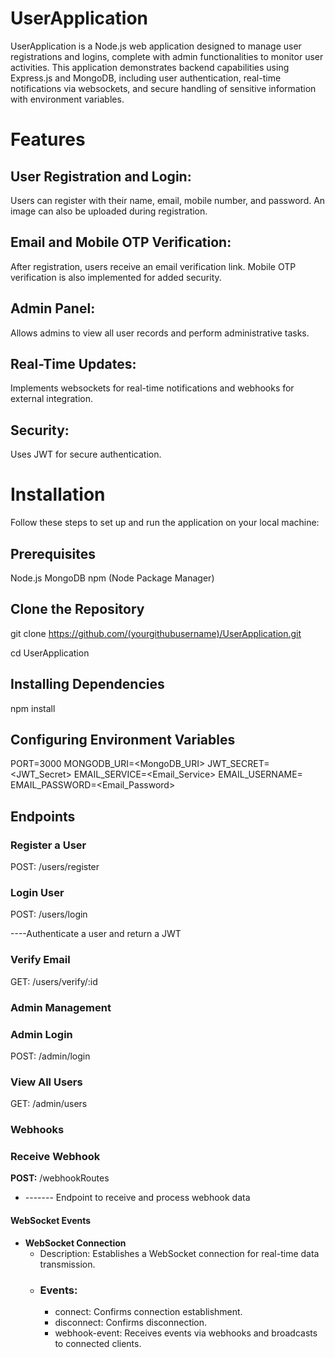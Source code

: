 # UserApplication

UserApplication is a Node.js web application designed to manage user registrations and logins, complete with admin functionalities to monitor user activities. This application demonstrates backend capabilities using Express.js and MongoDB, including user authentication, real-time notifications via websockets, and secure handling of sensitive information with environment variables.

# Features

## User Registration and Login:
Users can register with their name, email, mobile number, and password. An image can also be uploaded during registration.

## Email and Mobile OTP Verification: 
After registration, users receive an email verification link. Mobile OTP verification is also implemented for added security.

## Admin Panel:
Allows admins to view all user records and perform administrative tasks.

## Real-Time Updates: 
Implements websockets for real-time notifications and webhooks for external integration.


## Security: 
Uses JWT for secure authentication.

# Installation
Follow these steps to set up and run the application on your local machine:

## Prerequisites
Node.js
MongoDB
npm (Node Package Manager)

## Clone the Repository
git clone https://github.com/(yourgithubusername)/UserApplication.git

cd UserApplication

## Installing Dependencies
npm install

## Configuring Environment Variables

PORT=3000
MONGODB_URI=<MongoDB_URI>
JWT_SECRET=<JWT_Secret>
EMAIL_SERVICE=<Email_Service>
EMAIL_USERNAME=<Email>
EMAIL_PASSWORD=<Email_Password>

## Endpoints

### Register a User

POST: /users/register

### Login User

POST: /users/login

   ----Authenticate a user and return a JWT

### Verify Email

GET: /users/verify/:id

### Admin Management
  ### Admin Login

  POST: /admin/login

  ### View All Users

 GET: /admin/users

### Webhooks

### Receive Webhook

  **POST:** /webhookRoutes

-   ------- Endpoint to receive and process webhook data



#### WebSocket Events

- **WebSocket Connection**
  - Description: Establishes a WebSocket connection for real-time data transmission.
  - ### Events:
    - connect: Confirms connection establishment.
    - disconnect: Confirms disconnection.
    - webhook-event: Receives events via webhooks and broadcasts to connected clients.

